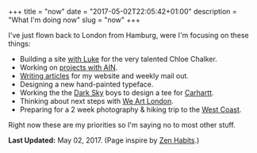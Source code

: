 +++
title = "now"
date = "2017-05-02T22:05:42+01:00"
description = "What I'm doing now"
slug = "now"
+++

I've just flown back to London from Hamburg, were I'm focusing on these things:

- Building a site [with Luke](https://lukeharvey.co.uk/) for the very talented Chloe Chalker.
- Working on [projects with AIN](https://www.angelinvestmentnetwork.co.uk/office-space).
- [Writing articles](https://www.harrycresswell.com/articles/) for my website and weekly mail out.
- Designing a new hand-painted typeface.
- Working the the [Dark Sky](https://soundcloud.com/dark-sky) boys to design a tee for [Carhartt](https://www.carhartt-wip.com/en).
- Thinking about next steps with [We Art London](https://www.weartlondon.com/).
- Preparing for a 2 week photography &amp; hiking trip to the [West Coast](https://i.ytimg.com/vi/IK-p7EFRs2w/maxresdefault.jpg).

Right now these are my priorities so I'm saying no to most other stuff.


**Last Updated:** May 02, 2017. (Page inspire by [Zen Habits](https://zenhabits.net/now/).)
